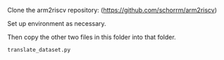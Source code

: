 Clone the arm2riscv repository: (https://github.com/schorrm/arm2riscv)

Set up environment as necessary.

Then copy the other two files in this folder into that folder. 
```
translate_dataset.py
```
